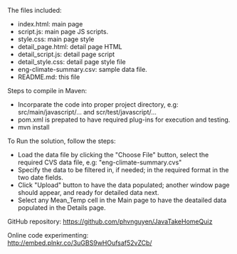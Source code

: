 The files included:
* index.html: main page
* script.js: main page JS scripts.
* style.css: main page style
* detail_page.html: detail page HTML
* detail_script.js: detail page script
* detail_style.css: detail page style file
* eng-climate-summary.csv: sample data file.
* README.md: this file

Steps to compile in Maven:
* Incorparate the code into proper project directory, e.g: src/main/javascript/... and scr/test/javascript/...
* pom.xml is prepated to have required plug-ins for execution and testing.
* mvn install

To Run the solution, follow the steps:
* Load the data file by clicking the "Choose File" button, select the required CVS data file, e.g: "eng-climate-summary.cvs"
* Specify the data to be filtered in, if needed; in the required format in the two date fields.
* Click "Upload" button to have the data populated; another window page should appear, and ready for detailed data next.
* Select any Mean_Temp cell in the Main page to have the deatailed data populated in the Details page.

GitHub repository:
https://github.com/phvnguyen/JavaTakeHomeQuiz

Online code experimenting:
http://embed.plnkr.co/3uGBS9wHOufsaf52vZCb/
